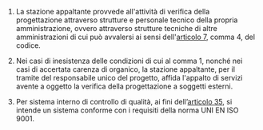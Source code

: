 1. La stazione appaltante provvede all'attività di verifica della progettazione attraverso strutture e personale tecnico della propria amministrazione, ovvero attraverso strutture tecniche di altre amministrazioni di cui può avvalersi ai sensi dell'[articolo 7](/articolo-7/1), comma 4, del codice.

2. Nei casi di inesistenza delle condizioni di cui al comma 1, nonché nei casi di accertata carenza di organico, la stazione appaltante, per il tramite del responsabile unico del progetto, affida l'appalto di servizi avente a oggetto la verifica della progettazione a soggetti esterni.

3. Per sistema interno di controllo di qualità, ai fini dell’[articolo 35](/allegato-1.7-articolo-35/2), si intende un sistema conforme con i requisiti della norma UNI EN ISO 9001.